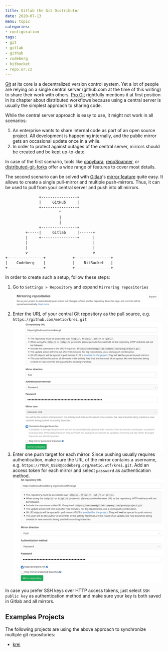 ```yaml
---
title: Gitlab the Git Distributor
date: 2020-07-13
menu: topic
categories:
- configuration
tags:
- git
- gitlab
- github
- codeberg
- bitbucket
- repo.or.cz
---
```


[Git](https://git-scm.com/) at its core is a decentralized version control system. Yet a lot of people are relying on a single central server (github.com at the time of this writing) to share their work with others. [Pro Git](https://git-scm.com/book/en/v2/Distributed-Git-Distributed-Workflows) rightfully mentions it at first position in its chapter about distributed workflows because using a central server is usually the simplest approach to sharing code.

While the central server approach is easy to use, it might not work in all scenarios:

1. An enterprise wants to share internal code as part of an open source project. All development is happening internally, and the public mirror gets an occasional update once in a while.
2. In order to protect against outages of the central server, mirrors should be created and be kept up-to-date.

In case of the first scenario, tools like [copybara](https://github.com/google/copybara), [repoSpanner](https://github.com/repoSpanner/repoSpanner), or [distributed-git-forks](https://github.com/google/distributed-git-forks) offer a wide range of features to cover most details.

The second scenario can be solved with [Gitlab](https://gitlab.com)'s [mirror feature](https://docs.gitlab.com/ee/user/project/repository/repository_mirroring.html) quite easy. It allows to create a single pull-mirror and multiple push-mirrors. Thus, it can be used to pull from your central server and push into all mirrors.

```
               +----------------+               
               |     GitHub     |               
               +----------------+               
                        ^                       
                        |                       
                        |                       
               +----------------+               
         +-----|     Gitlab     |------+        
         |     +----------------+      |        
         |                             |        
         |                             |        
         v                             v        
+----------------+            +----------------+
|    Codeberg    |            |    BitBucket   |
+----------------+            +----------------+
```

In order to create such a setup, follow these steps:

1. Go to `Settings > Repository` and expand `Mirroring repositories`
   ![Code Flow](/images/gitlab-mirror-settings.png)
2. Enter the URL of your central Git repository as the pull source, e.g. `https://github.com/metio/krei.git`
   ![Code Flow](/images/gitlab-pull-mirror.png)
3. Enter one push target for each mirror. Since pushing usually requires authentication, make sure the URL of the mirror contains a username, e.g. `https://YOUR_USER@codeberg.org/metio.wtf/krei.git`. Add an access token for each mirror and select `password` as authentication method.
   ![Code Flow](/images/gitlab-push-mirror.png)

In case you prefer SSH keys over HTTP access tokens, just select `SSH public key` as authentication method and make sure your key is both saved in Gitlab and all mirrors.

## Examples Projects

The following projects are using the above approach to synchronize multiple git repositories:

- [krei](https://github.com/metio/krei)
